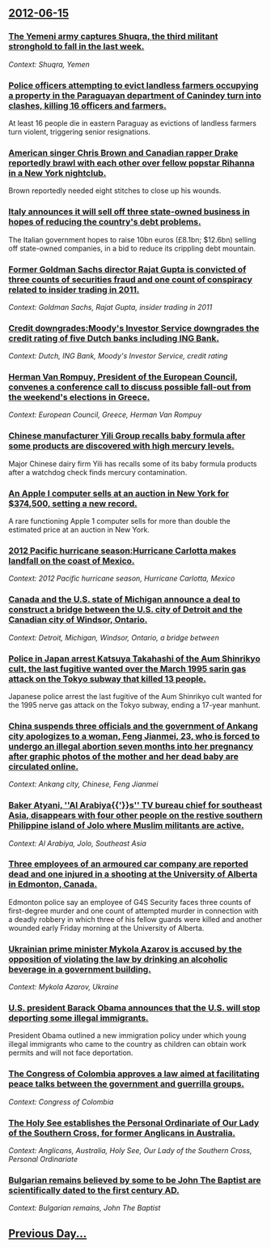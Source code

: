 ## [2012-06-15](/news/2012/06/15/index.md)

### [The Yemeni army captures Shuqra, the third militant stronghold to fall in the last week. ](/news/2012/06/15/the-yemeni-army-captures-shuqra-the-third-militant-stronghold-to-fall-in-the-last-week.md)
_Context: Shuqra, Yemen_

### [Police officers attempting to evict landless farmers occupying a property in the Paraguayan department of Canindey turn into clashes, killing 16 officers and farmers. ](/news/2012/06/15/police-officers-attempting-to-evict-landless-farmers-occupying-a-property-in-the-paraguayan-department-of-canindeyu-turn-into-clashes-killi.md)
At least 16 people die in eastern Paraguay as evictions of landless farmers turn violent, triggering senior resignations.

### [American singer Chris Brown and Canadian rapper Drake reportedly brawl with each other over fellow popstar Rihanna in a New York nightclub. ](/news/2012/06/15/american-singer-chris-brown-and-canadian-rapper-drake-reportedly-brawl-with-each-other-over-fellow-popstar-rihanna-in-a-new-york-nightclub.md)
Brown reportedly needed eight stitches to close up his wounds.

### [Italy announces it will sell off three state-owned business in hopes of reducing the country's debt problems. ](/news/2012/06/15/italy-announces-it-will-sell-off-three-state-owned-business-in-hopes-of-reducing-the-country-s-debt-problems.md)
The Italian government hopes to raise 10bn euros (£8.1bn; $12.6bn) selling off state-owned companies, in a bid to reduce its crippling debt mountain.

### [Former Goldman Sachs director Rajat Gupta is convicted of three counts of securities fraud and one count of conspiracy related to insider trading in 2011.](/news/2012/06/15/former-goldman-sachs-director-rajat-gupta-is-convicted-of-three-counts-of-securities-fraud-and-one-count-of-conspiracy-related-to-insider-tr.md)
_Context: Goldman Sachs, Rajat Gupta, insider trading in 2011_

### [Credit downgrades:Moody's Investor Service downgrades the credit rating of five Dutch banks including ING Bank. ](/news/2012/06/15/credit-downgrades-pmoody-s-investor-service-downgrades-the-credit-rating-of-five-dutch-banks-including-ing-bank.md)
_Context: Dutch, ING Bank, Moody's Investor Service, credit rating_

### [Herman Van Rompuy, President of the European Council, convenes a conference call to discuss possible fall-out from the weekend's elections in Greece. ](/news/2012/06/15/herman-van-rompuy-president-of-the-european-council-convenes-a-conference-call-to-discuss-possible-fall-out-from-the-weekend-s-elections-i.md)
_Context: European Council, Greece, Herman Van Rompuy_

### [Chinese manufacturer Yili Group recalls baby formula after some products are discovered with high mercury levels. ](/news/2012/06/15/chinese-manufacturer-yili-group-recalls-baby-formula-after-some-products-are-discovered-with-high-mercury-levels.md)
Major Chinese dairy firm Yili has recalls some of its baby formula products after a watchdog check finds mercury contamination.

### [An Apple I computer sells at an auction in New York for $374,500, setting a new record. ](/news/2012/06/15/an-apple-i-computer-sells-at-an-auction-in-new-york-for-374-500-setting-a-new-record.md)
A rare functioning Apple 1 computer sells for more than double the estimated price at an auction in New York.

### [2012 Pacific hurricane season:Hurricane Carlotta makes landfall on the coast of Mexico. ](/news/2012/06/15/2012-pacific-hurricane-season-phurricane-carlotta-makes-landfall-on-the-coast-of-mexico.md)
_Context: 2012 Pacific hurricane season, Hurricane Carlotta, Mexico_

### [Canada and the U.S. state of Michigan announce a deal to construct a bridge between the U.S. city of Detroit and the Canadian city of Windsor, Ontario. ](/news/2012/06/15/canada-and-the-u-s-state-of-michigan-announce-a-deal-to-construct-a-bridge-between-the-u-s-city-of-detroit-and-the-canadian-city-of-windso.md)
_Context: Detroit, Michigan, Windsor, Ontario, a bridge between_

### [Police in Japan arrest Katsuya Takahashi of the Aum Shinrikyo cult, the last fugitive wanted over the March 1995 sarin gas attack on the Tokyo subway that killed 13 people. ](/news/2012/06/15/police-in-japan-arrest-katsuya-takahashi-of-the-aum-shinrikyo-cult-the-last-fugitive-wanted-over-the-march-1995-sarin-gas-attack-on-the-tok.md)
Japanese police arrest the last fugitive of the Aum Shinrikyo cult wanted for the 1995 nerve gas attack on the Tokyo subway, ending a 17-year manhunt.

### [China suspends three officials and the government of Ankang city apologizes to a woman, Feng Jianmei, 23, who is forced to undergo an illegal abortion seven months into her pregnancy after graphic photos of the mother and her dead baby are circulated online. ](/news/2012/06/15/china-suspends-three-officials-and-the-government-of-ankang-city-apologizes-to-a-woman-feng-jianmei-23-who-is-forced-to-undergo-an-illega.md)
_Context: Ankang city, Chinese, Feng Jianmei_

### [Baker Atyani, ''Al Arabiya{{'}}s'' TV bureau chief for southeast Asia, disappears with four other people on the restive southern Philippine island of Jolo where Muslim militants are active. ](/news/2012/06/15/baker-atyani-al-arabiya-s-tv-bureau-chief-for-southeast-asia-disappears-with-four-other-people-on-the-restive-southern-philippine.md)
_Context: Al Arabiya, Jolo, Southeast Asia_

### [Three employees of an armoured car company are reported dead and one injured in a shooting at the University of Alberta in Edmonton, Canada. ](/news/2012/06/15/three-employees-of-an-armoured-car-company-are-reported-dead-and-one-injured-in-a-shooting-at-the-university-of-alberta-in-edmonton-canada.md)
Edmonton police say an employee of G4S Security faces three counts of first-degree murder and one count of attempted murder in connection with a deadly robbery in which three of his fellow guards were killed and another wounded early Friday morning at the University of Alberta.

### [Ukrainian prime minister Mykola Azarov is accused by the opposition of violating the law by drinking an alcoholic beverage in a government building. ](/news/2012/06/15/ukrainian-prime-minister-mykola-azarov-is-accused-by-the-opposition-of-violating-the-law-by-drinking-an-alcoholic-beverage-in-a-government-b.md)
_Context: Mykola Azarov, Ukraine_

### [U.S. president Barack Obama announces that the U.S. will stop deporting some illegal immigrants. ](/news/2012/06/15/u-s-president-barack-obama-announces-that-the-u-s-will-stop-deporting-some-illegal-immigrants.md)
President Obama outlined a new immigration policy under which young illegal immigrants who came to the country as children can obtain work permits and will not face deportation.

### [The Congress of Colombia approves a law aimed at facilitating peace talks between the government and guerrilla groups. ](/news/2012/06/15/the-congress-of-colombia-approves-a-law-aimed-at-facilitating-peace-talks-between-the-government-and-guerrilla-groups.md)
_Context: Congress of Colombia_

### [The Holy See establishes the Personal Ordinariate of Our Lady of the Southern Cross, for former Anglicans in Australia. ](/news/2012/06/15/the-holy-see-establishes-the-personal-ordinariate-of-our-lady-of-the-southern-cross-for-former-anglicans-in-australia.md)
_Context: Anglicans, Australia, Holy See, Our Lady of the Southern Cross, Personal Ordinariate_

### [Bulgarian remains believed by some to be John The Baptist are scientifically dated to the first century AD. ](/news/2012/06/15/bulgarian-remains-believed-by-some-to-be-john-the-baptist-are-scientifically-dated-to-the-first-century-ad.md)
_Context: Bulgarian remains, John The Baptist_

## [Previous Day...](/news/2012/06/14/index.md)

